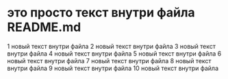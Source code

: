 # это просто текст внутри файла README.md
1 новый текст внутри файла 
2 новый текст внутри файла 
3 новый текст внутри файла 
4 новый текст внутри файла 
5 новый текст внутри файла 
6 новый текст внутри файла 
7 новый текст внутри файла 
8 новый текст внутри файла 
9 новый текст внутри файла 
10 новый текст внутри файла 